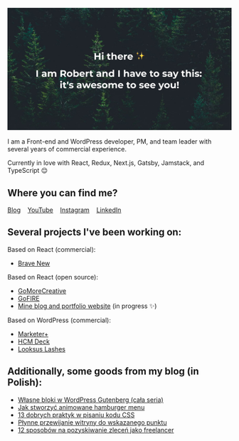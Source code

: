 ![Hi there ✨ I am Robert and I have to say that - it's awesome to see you!](/banner.jpg?raw=true)

I am a Front-end and WordPress developer, PM, and team leader with several years of commercial experience.

Currently in love with React, Redux, Next.js, Gatsby, Jamstack, and TypeScript 😌

## Where you can find me?

[Blog](https://robertorlinski.pl/) &nbsp;&nbsp; [YouTube](https://www.youtube.com/channel/UC_qgM2UztycBZGQLNaGs9Jg) &nbsp;&nbsp; [Instagram](https://www.instagram.com/robert.orlinski/) &nbsp;&nbsp; [LinkedIn](https://www.linkedin.com/in/robert-orlinski/)

## Several projects I've been working on:

Based on React (commercial):

- [Brave New](https://bravenew.agency)

Based on React (open source):

- [GoMoreCreative](https://github.com/robert-orlinski/go-more-creative)
- [GoFIRE](https://github.com/robert-orlinski/go-fire)
- [Mine blog and portfolio website](https://github.com/robert-orlinski/robertorlinski.pl) (in progress ✨)

Based on WordPress (commercial):

- [Marketer+](https://marketerplus.pl/)
- [HCM Deck](https://hcmdeck.com/)
- [Looksus Lashes](https://looksuslashes.pl/)

## Additionally, some goods from my blog (in Polish):

- [Własne bloki w WordPress Gutenberg (cała seria)](https://blog.robertorlinski.pl/wlasne-bloki-w-wordpress-gutenberg/)
- [Jak stworzyć animowane hamburger menu](https://blog.robertorlinski.pl/hamburger-menu/)
- [13 dobrych praktyk w pisaniu kodu CSS](https://blog.robertorlinski.pl/dobre-praktyki-css/)
- [Płynne przewijanie witryny do wskazanego punktu](https://blog.robertorlinski.pl/plynne-przewijanie-witryny/)
- [12 sposobów na pozyskiwanie zleceń jako freelancer](https://blog.robertorlinski.pl/pozyskiwanie-zlecen-jako-freelancer/)
